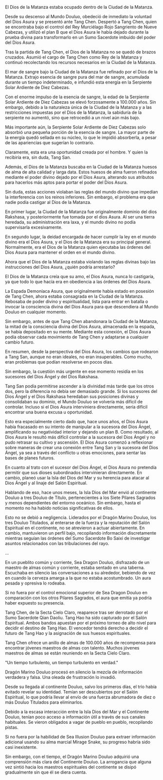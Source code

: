 
El Dios de la Matanza estaba ocupado dentro de la Ciudad de la Matanza.

Desde su descenso al Mundo Douluo, obedeció de inmediato la voluntad del Dios Asura y se presentó ante Tang Chen. Despertó a Tang Chen, quien se encontraba bajo el control del Rey Murciélago Rojo Sangriento de Nueve Cabezas, y utilizó el plan B que el Dios Asura le había dejado durante la prueba divina para transformarlo en un Sumo Sacerdote imbuido del poder del Dios Asura.

Tras la partida de Tang Chen, el Dios de la Matanza no se quedó de brazos cruzados. Asumió el cargo de Tang Chen como Rey de la Matanza y continuó recolectando los recursos necesarios en la Ciudad de la Matanza.

El mar de sangre bajo la Ciudad de la Matanza fue refinado por el Dios de la Matanza. Extrajo esencia de sangre pura del mar de sangre, acumulada durante un tiempo indeterminado, e infundió esta energía en la Serpiente Solar Ardiente de Diez Cabezas.

Con el enorme impulso de la esencia de sangre, la edad de la Serpiente Solar Ardiente de Diez Cabezas se elevó forzosamente a 100.000 años. Sin embargo, debido a la naturaleza única de la Ciudad de la Matanza y a las restricciones impuestas por el Dios de la Matanza, la sabiduría de la serpiente no aumentó, sino que retrocedió a un nivel aún más bajo.

Más importante aún, la Serpiente Solar Ardiente de Diez Cabezas solo absorbió una pequeña porción de la esencia de sangre. La mayor parte de la energía quedó sellada en su núcleo, lo que le impidió absorberla, a pesar de las apariencias que sugerían lo contrario.

Claramente, esta era una oportunidad creada por el hombre. Y quien la recibiría era, sin duda, Tang San.

Además, el Dios de la Matanza buscaba en la Ciudad de la Matanza huesos de alma de alta calidad y larga data. Estos huesos de alma fueron refinados mediante el poder divino dejado por el Dios Asura, alterando sus atributos para hacerlos más aptos para portar el poder del Dios Asura.

Sin duda, estas acciones violaban las reglas del mundo divino que impedían la interferencia con los reinos inferiores. Sin embargo, el problema era que nadie podía castigar al Dios de la Matanza.

En primer lugar, la Ciudad de la Matanza fue originalmente dominio del dios Rakshasa, y posteriormente fue tomada por el dios Asura. Al ser una tierra heredada, su administración era laxa, y el mundo divino no podía supervisarla excesivamente.

En segundo lugar, la deidad encargada de hacer cumplir la ley en el mundo divino era el Dios Asura, y el Dios de la Matanza era su principal general. Normalmente, era el Dios de la Matanza quien ejecutaba las órdenes del Dios Asura para mantener el orden en el mundo divino.

Ahora que el Dios de la Matanza estaba violando las reglas divinas bajo las instrucciones del Dios Asura, ¿quién podría arrestarlo?

El Dios de la Matanza creía que su amo, el Dios Asura, nunca lo castigaría, ya que todo lo que hacía era en obediencia a las órdenes del Dios Asura.

La Espada Demoníaca Asura, que originalmente había estado en posesión de Tang Chen, ahora estaba consagrada en la Ciudad de la Matanza. Rebosaba de poder divino y espiritualidad, lista para entrar en batalla o invocar la consciencia divina del Dios Asura para que descendiera al Mundo Douluo en cualquier momento.

Sin embargo, antes de que Tang Chen abandonara la Ciudad de la Matanza, la mitad de la consciencia divina del Dios Asura, almacenada en la espada, se había depositado en su mente. Mediante esta conexión, el Dios Asura podía observar cada movimiento de Tang Chen y adaptarse a cualquier cambio futuro.

En resumen, desde la perspectiva del Dios Asura, los cambios que rodearon a Tang San, aunque no eran ideales, no eran insuperables. Como mucho, eran problemas que podían resolverse en pocos días.

Sin embargo, la cuestión más urgente en ese momento residía en los sucesores del Dios Ángel y del Dios Rakshasa.

Tang San podía permitirse ascender a la divinidad más tarde que los otros dos, pero la diferencia no debía ser demasiado grande. Si los sucesores del Dios Ángel y el Dios Rakshasa heredaban sus posiciones divinas y consolidaban su dominio, el Mundo Douluo se volvería más difícil de controlar. Incluso si el Dios Asura interviniera directamente, sería difícil encontrar una buena excusa u oportunidad.

Esto era especialmente cierto dado que, hace unos años, el Dios Asura había fracasado en su intento de manipular a la sucesora del Dios Ángel, amplificando su negatividad interior y dejando un plan B. Como resultado, al Dios Asura le resultó más difícil controlar a la sucesora del Dios Ángel y no pudo retrasar su cultivo y ascensión. El Dios Asura comenzó a reflexionar sobre maneras de crear una conexión entre Tang San y la sucesora del Dios Ángel, ya sea a través del conflicto u otras emociones, para sentar las bases de planes futuros.

En cuanto al trato con el sucesor del Dios Ángel, el Dios Asura no pretendía permitir que sus dioses subordinados intervinieran directamente. En cambio, planeó usar la Isla del Dios del Mar y su herencia para atacar al Dios Ángel y al linaje del Salón Espiritual.

Hablando de eso, hace unos meses, la Isla Dios del Mar envió al continente Douluo a tres Douluo de Título, pertenecientes a los Siete Pilares Sagrados y menos dependientes del entorno oceánico. Sin embargo, hasta el momento no ha habido noticias significativas de ellos.

Esto no se debió a negligencia. Liderados por el Dragón Marino Douluo, los tres Douluo Titulados, al enterarse de la fuerza y la reputación del Salón Espiritual en el continente, no se atrevieron a actuar abiertamente. En cambio, mantuvieron un perfil bajo, recopilando información discretamente mientras seguían las órdenes del Sumo Sacerdote Bo Saixi de investigar asuntos relacionados con las tribulaciones del rayo.

...

En un pueblito común y corriente, Sea Dragon Douluo, disfrazado de un maestro de almas común y corriente, estaba sentado en una taberna. Escuchaba en silencio las conversaciones a su alrededor, bebiendo de vez en cuando la cerveza amarga a la que no estaba acostumbrado. Un aura pesada y opresiva lo rodeaba.

Si no fuera por el control emocional superior de Sea Dragon Douluo en comparación con los otros Pilares Sagrados, el aura que emitía ya podría haber expuesto su presencia.

Tang Chen, de la Secta Cielo Claro, reaparece tras ser derrotado por el Sumo Sacerdote Qian Daoliu. Tang Hao ha sido capturado por el Salón Espiritual. Ambos bandos apuestan por el próximo torneo de alto nivel para decidir el destino de Tang Hao. El vencedor tendrá derecho a decidir el futuro de Tang Hao y la asignación de sus huesos espirituales.

Tang Chen ofrece un anillo de almas de 100.000 años de recompensa para encontrar jóvenes maestros de almas con talento. Muchos jóvenes maestros de almas se están reuniendo en la Secta Cielo Claro.

"Un tiempo turbulento, un tiempo turbulento en verdad."

Dragón Marino Douluo procesó en silencio la mezcla de información verdadera y falsa. Una oleada de frustración lo invadió.

Desde su llegada al continente Douluo, salvo los primeros días, el trío había evitado revelar su identidad. Temían ser descubiertos por el Salón Espiritual, lo que podría llevar al envío de una fuerza abrumadora de diez o más Douluo Titulados para eliminarlos.

Debido a la escasa interacción entre la Isla Dios del Mar y el Continente Douluo, tenían poco acceso a información útil a través de sus canales habituales. Se vieron obligados a vagar de pueblo en pueblo, recopilando pistas.

Si no fuera por la habilidad de Sea Illusion Douluo para extraer información adicional usando su alma marcial Mirage Snake, su progreso habría sido casi inexistente.

Sin embargo, con el tiempo, el Dragón Marino Douluo adquirió una comprensión más clara del Continente Douluo. La arrogancia que alguna vez sintió hacia los maestros espirituales del continente se disipó gradualmente sin que él se diera cuenta.